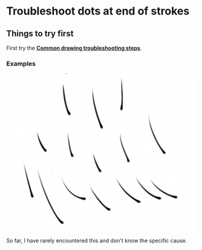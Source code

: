 # Troubleshoot dots at end of strokes

## Things to try first

First try the [**Common drawing troubleshooting steps**](common-drawing-troubleshooting-steps.md).&#x20;



### Examples

![](<../.gitbook/assets/image (238).png>)

So far, I have rarely encountered this and don't know the specific cause.





##

